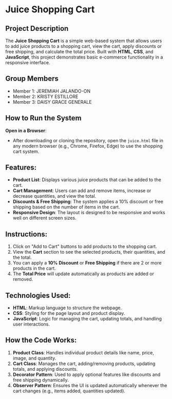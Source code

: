# Juice Shopping Cart

## Project Description
The **Juice Shopping Cart** is a simple web-based system that allows users to add juice products to a shopping cart, view the cart, apply discounts or free shipping, and calculate the total price. Built with **HTML**, **CSS**, and **JavaScript**, this project demonstrates basic e-commerce functionality in a responsive interface.

## Group Members
- Member 1: JEREMIAH JALANDO-ON
- Member 2: KRISTY ESTILLORE
- Member 3: DAISY GRACE GENERALE

## How to Run the System
 **Open in a Browser**:
   - After downloading or cloning the repository, open the `juice.html` file in any modern browser (e.g., Chrome, Firefox, Edge) to use the shopping cart system.

## Features:
- **Product List**: Displays various juice products that can be added to the cart.
- **Cart Management**: Users can add and remove items, increase or decrease quantities, and view the total.
- **Discounts & Free Shipping**: The system applies a 10% discount or free shipping based on the number of items in the cart.
- **Responsive Design**: The layout is designed to be responsive and works well on different screen sizes.

## Instructions:
1. Click on "Add to Cart" buttons to add products to the shopping cart.
2. View the **Cart** section to see the selected products, their quantities, and the total.
3. You can apply a **10% Discount** or **Free Shipping** if there are 2 or more products in the cart.
4. The **Total Price** will update automatically as products are added or removed.

## Technologies Used:
- **HTML**: Markup language to structure the webpage.
- **CSS**: Styling for the page layout and product display.
- **JavaScript**: Logic for managing the cart, updating totals, and handling user interactions.

## How the Code Works:
1. **Product Class**: Handles individual product details like name, price, image, and quantity.
2. **Cart Class**: Manages the cart, adding/removing products, updating totals, and applying discounts.
3. **Decorator Pattern**: Used to apply optional features like discounts and free shipping dynamically.
4. **Observer Pattern**: Ensures the UI is updated automatically whenever the cart changes (e.g., items added, quantities updated).

